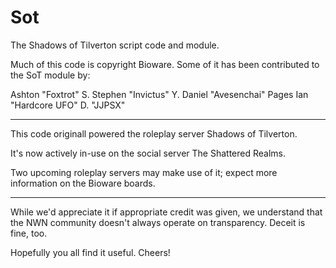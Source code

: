 Sot
===

The Shadows of Tilverton script code and module.

Much of this code is copyright Bioware. Some of it has been contributed to the SoT module by:

Ashton "Foxtrot" S.
Stephen "Invictus" Y.
Daniel "Avesenchai" Pages
Ian "Hardcore UFO" D.
"JJPSX"

---

This code originall powered the roleplay server Shadows of Tilverton.

It's now actively in-use on the social server The Shattered Realms.

Two upcoming roleplay servers may make use of it; expect more information on the Bioware boards.

---

While we'd appreciate it if appropriate credit was given, we understand that the NWN community doesn't always operate on transparency. Deceit is fine, too.

Hopefully you all find it useful. Cheers!

